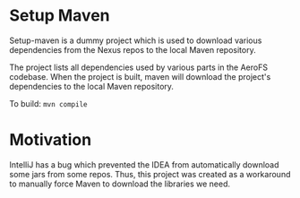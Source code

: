 Setup Maven
===
Setup-maven is a dummy project which is used to download various dependencies
from the Nexus repos to the local Maven repository.

The project lists all dependencies used by various parts in the AeroFS
codebase. When the project is built, maven will download the project's
dependencies to the local Maven repository.

To build: `mvn compile`

Motivation
===
IntelliJ has a bug which prevented the IDEA from automatically download some
jars from some repos. Thus, this project was created as a workaround to
manually force Maven to download the libraries we need.
